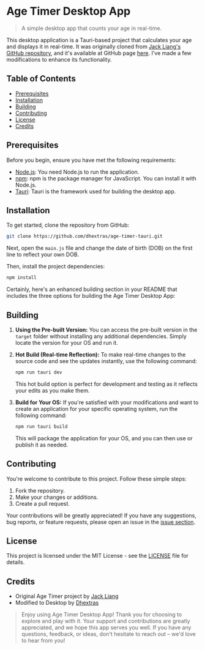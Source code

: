 # Age Timer Desktop App

> A simple desktop app that counts your age in real-time.

This desktop application is a Tauri-based project that calculates your age and displays it in real-time. It was originally cloned from [Jack Liang's GitHub repository](https://github.com/jacky-liang/age-timer), and it's available at GitHub page [here](https://jacky-liang.github.io/age-timer/). I've made a few modifications to enhance its functionality.

## Table of Contents
- [Prerequisites](#prerequisites)
- [Installation](#installation)
- [Building](#building)
- [Contributing](#contributing)
- [License](#license)
- [Credits](#credits)

## Prerequisites

Before you begin, ensure you have met the following requirements:

- [Node.js](https://nodejs.org/): You need Node.js to run the application.
- [npm](https://www.npmjs.com/): npm is the package manager for JavaScript. You can install it with Node.js.
- [Tauri](https://tauri.app/v1/guides/getting-started/setup/): Tauri is the framework used for building the desktop app.

## Installation

To get started, clone the repository from GitHub:

```bash
git clone https://github.com/dhextras/age-timer-tauri.git
```

Next, open the `main.js` file and change the date of birth (DOB) on the first line to reflect your own DOB.

Then, install the project dependencies:

```bash
npm install
```

Certainly, here's an enhanced building section in your README that includes the three options for building the Age Timer Desktop App:

## Building

1. **Using the Pre-built Version:** You can access the pre-built version in the `target` folder without installing any additional dependencies. Simply locate the version for your OS and run it.

2. **Hot Build (Real-time Reflection):** To make real-time changes to the source code and see the updates instantly, use the following command:

   ```bash
   npm run tauri dev
   ```

   This hot build option is perfect for development and testing as it reflects your edits as you make them.

3. **Build for Your OS:** If you're satisfied with your modifications and want to create an application for your specific operating system, run the following command:

   ```bash
   npm run tauri build
   ```

   This will package the application for your OS, and you can then use or publish it as needed.

## Contributing

You're welcome to contribute to this project. Follow these simple steps:

1. Fork the repository.
2. Make your changes or additions.
3. Create a pull request.

Your contributions will be greatly appreciated! If you have any suggestions, bug reports, or feature requests, please open an issue in the [issue section](https://github.com/dhextras/age-timer-tauri/issues).


## License

This project is licensed under the MIT License - see the [LICENSE](LICENSE) file for details.

## Credits

- Original Age Timer project by [Jack Liang](https://github.com/jacky-liang)
- Modified to Desktop by [Dhextras](https://github.com/dhextras)

> Enjoy using Age Timer Desktop App! Thank you for choosing to explore and play with it. Your support and contributions are greatly appreciated, and we hope this app serves you well. If you have any questions, feedback, or ideas, don't hesitate to reach out – we'd love to hear from you!
